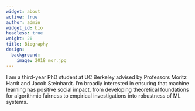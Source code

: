```yaml
---
widget: about
active: true
author: admin
widget_id: bio
headless: true
weight: 20
title: Biography
design:
  background:
    image: 2018_mor.jpg
---
```

I am a third-year PhD student at UC Berkeley advised by Professors Moritz Hardt and Jacob Steinhardt. I’m broadly interested in ensuring that machine learning has positive social impact, from developing theoretical foundations for algorithmic fairness to empirical investigations into robustness of ML systems.